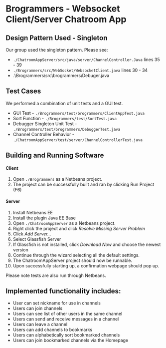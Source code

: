 # Brogrammers - Websocket Client/Server Chatroom App

## Design Pattern Used - Singleton

Our group used the singleton pattern. Please see:

* `./ChatroomAppServer/src/java/server/ChannelController.Java` lines 35 - 39
* `./Brogrammers/src/WebSocket/WebsocketClient.java` lines 30 - 34
* .\Brogrammers\src\brogrammers\Debuger.java

## Test Cases

We performed a combination of unit tests and a GUI test.

* GUI Test - `./Brogrammers/test/brogrammers/ClientAppTest.java`
* Sort Function - `./Brogrammers/test/SortTest.java`
* Debugger Singleton Unit Test - `./Brogrammers/test/brogrammers/DebuggerTest.java`
* Channel Controller Behavior - `./ChatroomAppServer/test/server/ChannelControllerTest.java`

## Building and Running Software

#### Client
1. Open `./Brogrammers` as a Netbeans project.
2. The project can be successfully built and ran by clicking Run Project (F6)

#### Server
1. Install Netbeans EE
2. Install the plugin Java EE Base
3. Open `./ChatroomAppServer` as a Netbeans project.
4. Right click the project and click <i>Resolve Missing Server Problem</i>
5. Click <i>Add Server...</i>
6. Select Glassfish Server
7. If Glassfish is not installed, click <i>Download Now</i> and choose the newest version
8. Continue through the wizard selecting all the default settings.
9. The ChatroomAppServer project should now be runnable.
10. Upon successfully starting up, a confirmation webpage should pop up.

Please note tests are also run through Netbeans.



## Implemented functionality includes:

* User can set nickname for use in channels
* Users can join channels
* Users can see list of other users in the same channel
* Users can send and receive messages in a channel
* Users can leave a channel
* Users can add channels to bookmarks
* Users can alphabetically sort bookmarked channels
* Users can join bookmarked channels via the Homepage
